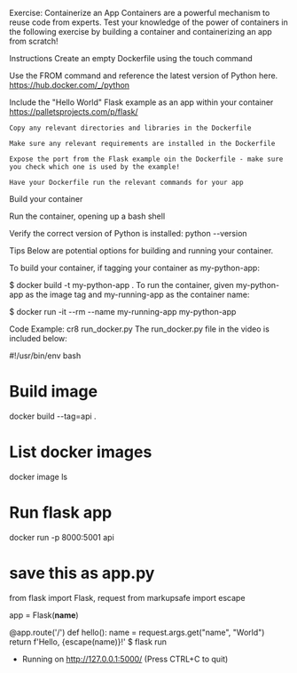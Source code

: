 Exercise: Containerize an App
Containers are a powerful mechanism to reuse code from experts. Test your knowledge of the power of containers in the following exercise by building a container and containerizing an app from scratch!

Instructions
Create an empty Dockerfile using the touch command

Use the FROM command and reference the latest version of Python here.
https://hub.docker.com/_/python

Include the "Hello World" Flask example as an app within your container
https://palletsprojects.com/p/flask/

    Copy any relevant directories and libraries in the Dockerfile

    Make sure any relevant requirements are installed in the Dockerfile

    Expose the port from the Flask example oin the Dockerfile - make sure you check which one is used by the example!

    Have your Dockerfile run the relevant commands for your app

Build your container

Run the container, opening up a bash shell

Verify the correct version of Python is installed: python --version

Tips
Below are potential options for building and running your container.

To build your container, if tagging your container as my-python-app:

$ docker build -t my-python-app .
To run the container, given my-python-app as the image tag and my-running-app as the container name:

$ docker run -it --rm --name my-running-app my-python-app

Code Example: cr8 run_docker.py
The run_docker.py file in the video is included below:

#!/usr/bin/env bash

# Build image
docker build --tag=api .

# List docker images
docker image ls

# Run flask app
docker run -p 8000:5001 api

# save this as app.py
from flask import Flask, request
from markupsafe import escape

app = Flask(__name__)

@app.route('/')
def hello():
    name = request.args.get("name", "World")
    return f'Hello, {escape(name)}!'
$ flask run
 * Running on http://127.0.0.1:5000/ (Press CTRL+C to quit)